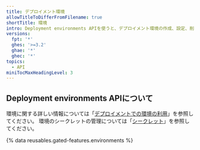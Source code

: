 ```yaml
---
title: デプロイメント環境
allowTitleToDifferFromFilename: true
shortTitle: 環境
intro: Deployment environments APIを使うと、デプロイメント環境の作成、設定、削除ができます。
versions:
  fpt: '*'
  ghes: '>=3.2'
  ghae: '*'
  ghec: '*'
topics:
  - API
miniTocMaxHeadingLevel: 3
---
```


## Deployment environments APIについて

環境に関する詳しい情報については「[デプロイメントでの環境の利用](/actions/deployment/using-environments-for-deployment)」を参照してください。 環境のシークレットの管理については「[シークレット](/rest/reference/actions#secrets)」を参照してください。

{% data reusables.gated-features.environments %}
